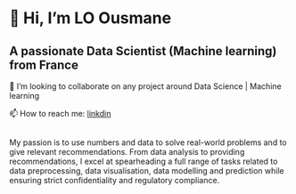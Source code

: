 # 👋 Hi, I’m LO Ousmane
## A passionate Data Scientist (Machine learning) from France

💞️ I’m looking to collaborate on any project around Data Science | Machine learning

📫 How to reach me: [linkdin](https://www.linkedin.com/in/ousmane-lo-023b05170/)

##
My passion is to use numbers and data to solve real-world problems and to give relevant recommendations.
From data analysis to providing recommendations, I excel at spearheading a full range of tasks related to data preprocessing, data visualisation, data modelling and prediction while ensuring strict confidentiality and regulatory compliance.
